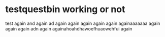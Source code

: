 # testquestbin working or not
test
again
and again
ad again
again
again
again
again
againaaaaaaa
again
again
again
adn again
againahoahdhawoefhuaowehfui
again

